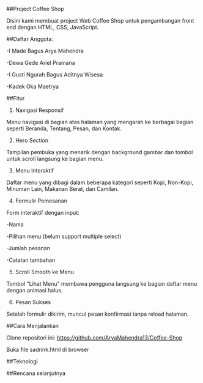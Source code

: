 ##Project Coffee Shop 

Disini kami membuat project Web Coffee Shop untuk pengambangan front end dengan HTML, CSS, JavaScript.

##Daftar Anggota:

-I Made Bagus Arya Mahendra

-Dewa Gede Ariel Pramana

-I Gusti Ngurah Bagus Aditnya Wisesa

-Kadek Oka Maetrya

##Fitur

1. Navigasi Responsif
   
Menu navigasi di bagian atas halaman yang mengarah ke berbagai bagian seperti Beranda, Tentang, Pesan, dan Kontak.

2. Hero Section
   
Tampilan pembuka yang menarik dengan background gambar dan tombol untuk scroll langsung ke bagian menu.

3. Menu Interaktif
   
Daftar menu yang dibagi dalam beberapa kategori seperti Kopi, Non-Kopi, Minuman Lain, Makanan Berat, dan Camilan.

4. Formulir Pemesanan
   
Form interaktif dengan input:

-Nama

-Pilihan menu (belum support multiple select)

-Jumlah pesanan

-Catatan tambahan

5. Scroll Smooth ke Menu
   
Tombol "Lihat Menu" membawa pengguna langsung ke bagian daftar menu dengan animasi halus.

6. Pesan Sukses
   
Setelah formulir dikirim, muncul pesan konfirmasi tanpa reload halaman.

##Cara Menjalankan

Clone repositori ini: https://github.com/AryaMahendra13/Coffee-Shop

Buka file sadrink.html di browser

##Teknologi

##Rencana selanjutnya
